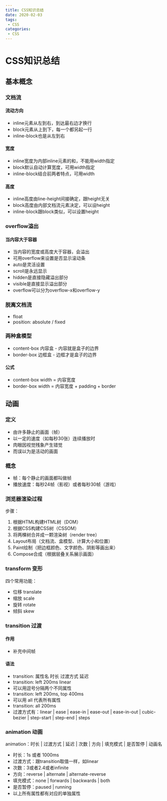 ```yaml
---
title: CSS知识总结
date: 2020-02-03
tags:
 - CSS
categories:
 - CSS
---
```


# CSS知识总结

## 基本概念

### 文档流

#### 流动方向

- inline元素从左到右，到达最右边才换行
- block元素从上到下，每一个都另起一行
- inline-block也是从左到右

<!-- more -->

#### 宽度

- inline宽度为内部inline元素的和，不能用width指定
- block默认自动计算宽度，可用width指定
- inline-block结合前两者特点，可用width

#### 高度

- inline高度由line-height间接确定，跟height无关
- block高度由内部文档流元素决定，可以设height
- inline-block跟block类似，可以设置height

### overflow溢出

#### 当内容大于容器

- 当内容的宽度或高度大于容器，会溢出
- 可用overflow来设置是否显示滚动条
- auto是灵活设置
- scroll是永远显示
- hidden是直接隐藏溢出部分
- visible是直接显示溢出部分
- overflow可以分为overflow-x和overflow-y

### 脱离文档流

- float
- position: absolute / fixed

### 两种盒模型

- content-box 内容盒 - 内容就是盒子的边界
- border-box 边框盒 - 边框才是盒子的边界

#### 公式

- content-box width = 内容宽度
- border-box width = 内容宽度 + padding + border

## 动画

### 定义

- 由许多静止的画面（帧）
- 以一定的速度（如每秒30张）连续播放时
- 肉眼因视觉残象产生错觉
- 而误以为是活动的画面

### 概念

- 帧：每个静止的画面都叫做帧
- 播放速度：每秒24帧（影视）或者每秒30帧（游戏）

### 浏览器渲染过程

步骤：

1. 根据HTML构建HTML树（DOM）
2. 根据CSS构建CSS树（CSSOM）
3. 将两棵树合并成一颗渲染树（render tree）
4. Layout布局（文档流、盒模型、计算大小和位置）
5. Paint绘制（把边框颜色、文字颜色、阴影等画出来）
6. Compose合成（根据层叠关系展示画面）

### transform 变形

四个常用功能：

- 位移 translate
- 缩放 scale
- 旋转 rotate
- 倾斜 skew

### transition 过渡

#### 作用

- 补充中间帧

#### 语法

- transition: 属性名 时长 过渡方式 延迟
- transition: left 200ms linear
- 可以用逗号分隔两个不同属性
- transition: left 200ms, top 400ms
- 可以用 all 代表所有属性
- transition: all 200ms
- 过渡方式有：linear | ease | ease-in | ease-out | ease-in-out | cubic-bezier | step-start | step-end | steps

### animation 动画

animation：时长 | 过渡方式 | 延迟 | 次数 | 方向 | 填充模式 | 是否暂停 | 动画名

- 时长：1s 或者 1000ms
- 过渡方式：跟transition取值一样，如linear
- 次数：3或者2.4或者infinite
- 方向：reverse | alternate | alternate-reverse
- 填充模式：none | forwards | backwards | both
- 是否暂停：paused | running
- 以上所有属性都有对应的单独属性
